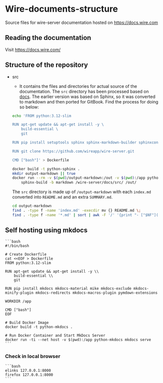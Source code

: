 # Wire-documents-structure

Source files for wire-server documentation hosted on <https://docs.wire.com>

## Reading the documentation

Visit <https://docs.wire.com/>

## Structure of the repository
- src 
    - It contains the files and directories for actual source of the documentation. The `src` directory has been processed based on [docs](https://github.com/wireapp/wire-server/tree/develop/docs). The earlier version was based on Sphinx, so it was converted to markdown and then ported for GitBook. Find the process for doing so below: 

    ```bash
    echo 'FROM python:3.12-slim

    RUN apt-get update && apt-get install -y \
        build-essential \
        git

    RUN pip install setuptools sphinx sphinx-markdown-builder sphinxcontrib.kroki sphinxcontrib.plantuml rst2pdf myst_parser sphinx_multiversion sphinx_reredirects sphinx_copybutton

    RUN git clone https://github.com/wireapp/wire-server.git

    CMD ["bash"]' > Dockerfile

    docker build -t python-sphinx .
    mkdir output-markdown || true
    docker run --rm -v $(pwd)/output-markdown:/out -v $(pwd):/app python-sphinx \
        sphinx-build -b markdown /wire-server/docs/src/ /out/
    ``` 
    The `src` directory is made up of `/output-markdown` with each `index.md` converted into `README.md` and an extra `SUMMARY.md`.
    ```bash
    cd output-markdown
    find . -type f -name 'index.md' -execdir mv {} README.md \;
    find . -type f -name '*.md' | sort | awk -F '/' '{print "- ["$NF"]("$0")"}' > ./SUMMARY.md
    ```

## Self hosting using mkdocs

    ```bash
    #!/bin/bash

    # Create Dockerfile
    cat <<EOF > Dockerfile
    FROM python:3.12-slim

    RUN apt-get update && apt-get install -y \\
        build-essential \\
        git

    RUN pip install mkdocs mkdocs-material mike mkdocs-exclude mkdocs-minify-plugin mkdocs-redirects mkdocs-macros-plugin pymdown-extensions

    WORKDIR /app

    CMD ["bash"]
    EOF

    # Build Docker Image
    docker build -t python-mkdocs .

    # Run Docker Container and Start MkDocs Server
    docker run -ti --net host -v $(pwd):/app python-mkdocs mkdocs serve
    ```

### Check in local browser
    ```bash
    elinks 127.0.0.1:8000
    firefox 127.0.0.1:8000
    ```
